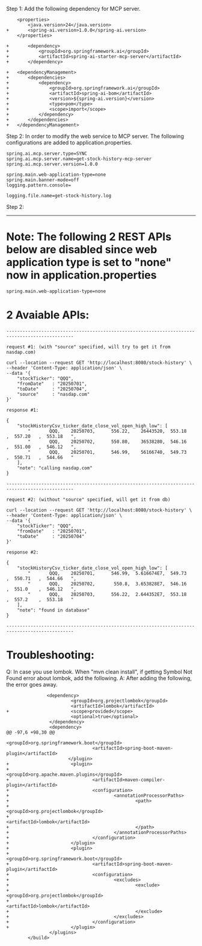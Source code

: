 Step 1: Add the following dependency for MCP server.

	    <properties>
		    <java.version>24</java.version>
	+   	<spring-ai.version>1.0.0</spring-ai.version>
	    </properties>

    + 		<dependency>
    +			<groupId>org.springframework.ai</groupId>
    +			<artifactId>spring-ai-starter-mcp-server</artifactId>
    +		</dependency>

    +  	<dependencyManagement>
    +		<dependencies>
    +			<dependency>
    +				<groupId>org.springframework.ai</groupId>
    +				<artifactId>spring-ai-bom</artifactId>
    +				<version>${spring-ai.version}</version>
    +				<type>pom</type>
    +				<scope>import</scope>
    +			</dependency>
    +		</dependencies>
    +	</dependencyManagement>

Step 2: In order to modify the web service to MCP server. The following configurations are added to application.properties.

    spring.ai.mcp.server.type=SYNC
    spring.ai.mcp.server.name=get-stock-history-mcp-server
    spring.ai.mcp.server.version=1.0.0

    spring.main.web-application-type=none
    spring.main.banner-mode=off
    logging.pattern.console=

    logging.file.name=get-stock-history.log

Step 2: 


-------

# Note: The following 2 REST APIs below are disabled since web application type is set to "none" now in application.properties

    spring.main.web-application-type=none

# 2 Avaiable APIs:

    -----------------------------------------------------------------------------------------------

    request #1: (with "source" specified, will try to get it from nasdap.com)

    curl --location --request GET 'http://localhost:8080/stock-history' \
    --header 'Content-Type: application/json' \
    --data '{
        "stockTicker": "QQQ",
        "fromDate"   : "20250701",
        "toDate"     : "20250704",
        "source"     : "nasdap.com"
    }'

    response #1:

    {
        "stockHistoryCsv_ticker_date_close_vol_open_high_low": [
            "       QQQ,    20250703,      556.22,    26443520,  553.18   ,  557.20   ,  553.18   ",
            "       QQQ,    20250702,      550.80,    36538280,  546.16   ,  551.00   ,  546.12   ",
            "       QQQ,    20250701,      546.99,    56166740,  549.73   ,  550.71   ,  544.66   "
        ],
        "note": "calling nasdap.com"
    }

    -----------------------------------------------------------------------------------------------

    request #2: (without "source" specified, will get it from db)

    curl --location --request GET 'http://localhost:8080/stock-history' \
    --header 'Content-Type: application/json' \
    --data '{
        "stockTicker": "QQQ",
        "fromDate"   : "20250701",
        "toDate"     : "20250704"
    }'

    response #2:

    {
        "stockHistoryCsv_ticker_date_close_vol_open_high_low": [
            "       QQQ,    20250701,      546.99,  5.616674E7,  549.73   ,  550.71   ,  544.66   ",
            "       QQQ,    20250702,       550.8,  3.653828E7,  546.16   ,  551.0    ,  546.12   ",
            "       QQQ,    20250703,      556.22,  2.644352E7,  553.18   ,  557.2    ,  553.18   "
        ],
        "note": "found in database"
    }

    -----------------------------------------------------------------------------------------------

# Troubleshooting:

Q: In case you use lombok. When "mvn clean install", if getting Symbol Not Found error about lombok, add the following.
A: After adding the following, the error goes away.

                   <dependency>
                            <groupId>org.projectlombok</groupId>
                            <artifactId>lombok</artifactId>
    +                       <scope>provided</scope>
                            <optional>true</optional>
                    </dependency>
                    <dependency>
    @@ -97,6 +98,30 @@
                                    <groupId>org.springframework.boot</groupId>
                                    <artifactId>spring-boot-maven-plugin</artifactId>
                           </plugin>
    +                       <plugin>
    +                               <groupId>org.apache.maven.plugins</groupId>
    +                               <artifactId>maven-compiler-plugin</artifactId>
    +                               <configuration>
    +                                       <annotationProcessorPaths>
    +                                               <path>
    +                                                       <groupId>org.projectlombok</groupId>
    +                                                       <artifactId>lombok</artifactId>
    +                                               </path>
    +                                       </annotationProcessorPaths>
    +                               </configuration>
    +                       </plugin>
    +                       <plugin>
    +                               <groupId>org.springframework.boot</groupId>
    +                               <artifactId>spring-boot-maven-plugin</artifactId>
    +                               <configuration>
    +                                       <excludes>
    +                                               <exclude>
    +                                                       <groupId>org.projectlombok</groupId>
    +                                                       <artifactId>lombok</artifactId>
    +                                               </exclude>
    +                                       </excludes>
    +                               </configuration>
    +                       </plugin>
                    </plugins>
            </build>
